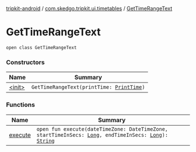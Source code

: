 [tripkit-android](../../index.md) / [com.skedgo.tripkit.ui.timetables](../index.md) / [GetTimeRangeText](./index.md)

# GetTimeRangeText

`open class GetTimeRangeText`

### Constructors

| Name | Summary |
|---|---|
| [&lt;init&gt;](-init-.md) | `GetTimeRangeText(printTime: `[`PrintTime`](../../skedgo.tripkit.datetime/-print-time/index.md)`)` |

### Functions

| Name | Summary |
|---|---|
| [execute](execute.md) | `open fun execute(dateTimeZone: DateTimeZone, startTimeInSecs: `[`Long`](https://kotlinlang.org/api/latest/jvm/stdlib/kotlin/-long/index.html)`, endTimeInSecs: `[`Long`](https://kotlinlang.org/api/latest/jvm/stdlib/kotlin/-long/index.html)`): `[`String`](https://kotlinlang.org/api/latest/jvm/stdlib/kotlin/-string/index.html) |
